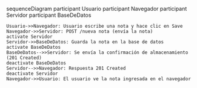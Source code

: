 sequenceDiagram
    participant Usuario
    participant Navegador
    participant Servidor
    participant BaseDeDatos

    Usuario->>Navegador: Usuario escribe una nota y hace clic en Save
    Navegador->>Servidor: POST /nueva nota (envía la nota)
    activate Servidor
    Servidor->>BaseDeDatos: Guarda la nota en la base de datos
    activate BaseDeDatos
    BaseDeDatos-->>Servidor: Se envía la confirmación de almacenamiento (201 Created)
    deactivate BaseDeDatos
    Servidor-->>Navegador: Respuesta 201 Created
    deactivate Servidor
    Navegador->>Usuario: El usuario ve la nota ingresada en el navegador
